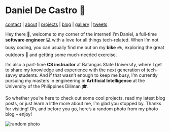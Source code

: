# Daniel De Castro 👀

[contact](mailto:decastrodanield@gmail.com) | [about](https://www.linkedin.com/in/decastrodanield) | [projects](https://github.com/cryp2knight) | [blog](https://decastrodanield.medium.com/) | [gallery](https://unsplash.com/@danieldc10) | [tweets](https://twitter.com/dddc_10)


Hey there 👋, welcome to my corner of the internet! I’m Daniel, a full-time **software engineer** 💻 with a love for all things tech-related. When I’m not busy coding, you can usually find me out on my **bike** 🚲, exploring the great outdoors 🎒 and getting some much-needed exercise.

I’m also a part-time **CS instructor** at Batangas State University, where I get to share my knowledge and experience with the next generation of tech-savvy students. And if that wasn’t enough to keep me busy, I’m currently pursuing my masters in engineering in **Artificial Intelligence** at the University of the Philippines Diliman 🎓.

So whether you’re here to check out some cool projects, read my latest blog posts, or just learn a little more about me, I’m glad you stopped by. Thanks for visiting! Oh, and before you go, here’s a random photo from my photo blog – enjoy!


![random photo](https://source.unsplash.com/user/danieldc10)
